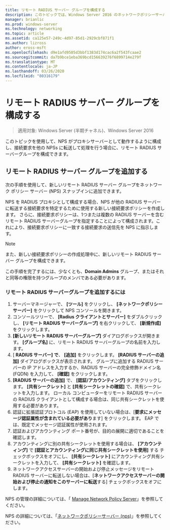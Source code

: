 ```yaml
---
title: リモート RADIUS サーバー グループを構成する
description: このトピックでは、Windows Server 2016 のネットワークポリシーサーバーでリモート RADIUS サーバーグループを構成する方法について説明します。
manager: brianlic
ms.prod: windows-server
ms.technology: networking
ms.topic: article
ms.assetid: ca125e57-249c-4d97-85d1-2929cbf871f1
ms.author: lizross
author: eross-msft
ms.openlocfilehash: d9e1afd9505d3bbf1383d174cac6a2f543fcaae2
ms.sourcegitcommit: da7b9bce1eba369bcd156639276f6899714e279f
ms.translationtype: MT
ms.contentlocale: ja-JP
ms.lasthandoff: 03/26/2020
ms.locfileid: "80316179"
---
```

# <a name="configure-remote-radius-server-groups"></a>リモート RADIUS サーバー グループを構成する

>適用対象: Windows Server (半期チャネル)、Windows Server 2016

このトピックを使用して、NPS がプロキシサーバーとして動作するように構成し、接続要求を他の NPSs に転送して処理を行う場合に、リモート RADIUS サーバーグループを構成できます。

## <a name="add-a-remote-radius-server-group"></a>リモート RADIUS サーバー グループを追加する

次の手順を使用して、新しいリモート RADIUS サーバー グループをネットワーク ポリシー サーバー (NPS) スナップインに追加できます。

NPS を RADIUS プロキシとして構成する場合、NPS が他の RADIUS サーバーに転送する接続要求を特定するために使用する新しい接続要求ポリシーを作成します。 さらに、接続要求ポリシーは、1つまたは複数の RADIUS サーバーを含むリモート RADIUS サーバーグループを指定することによって構成されます。これにより、接続要求ポリシーに一致する接続要求の送信先を NPS に指示します。

>[!NOTE]
>また、新しい接続要求ポリシーの作成処理中に、新しいリモート RADIUS サーバー グループを構成できます。

この手順を完了するには、少なくとも、**Domain Admins** グループ、またはそれと同等の権限を持つグループのメンバである必要があります。

### <a name="to-add-a-remote-radius-server-group"></a>リモート RADIUS サーバーグループを追加するには 

1. サーバーマネージャーで、 **[ツール]** をクリックし、 **[ネットワークポリシーサーバー]** をクリックして NPS コンソールを開きます。
2. コンソールツリーで、 **[Radius クライアントとサーバー]** をダブルクリックし、 **[リモート RADIUS サーバーグループ]** を右クリックして、 **[新規作成]** をクリックします。
3. **[新しいリモート RADIUS サーバーグループ]** ダイアログボックスが開きます。 **[グループ名]** に、リモート RADIUS サーバーグループの名前を入力します。
4. [ **RADIUS サーバー] で**、 **[追加]** をクリックします。 **[RADIUS サーバーの追加]** ダイアログボックスが表示されます。 グループに追加する RADIUS サーバーの IP アドレスを入力するか、RADIUS サーバーの完全修飾ドメイン名 \(FQDN\) を入力して、 **[確認]** をクリックします。
5. **[RADIUS サーバーの追加]** で、 **[認証/アカウンティング]** タブをクリックします。 **[共有シークレット]** と **[共有シークレットの確認]** で、共有シークレットを入力します。 ローカル コンピューターをリモート RADIUS サーバーの RADIUS クライアントとして構成する場合は、同じ共有シークレットを使用する必要があります。
6. 認証に拡張認証プロトコル (EAP) を使用していない場合は、[**要求にメッセージ認証属性が含まれている必要があり**ます] をクリックします。 EAP では、既定でメッセージ認証属性が使用されます。
7. 認証およびアカウンティング ポート番号が、目的の展開に適切であることを確認します。
8. アカウンティングに別の共有シークレットを使用する場合は、 **[アカウンティング]** で **[認証とアカウンティングに同じ共有シークレットを使用]** する チェックボックスをオフにし、 **[共有シークレット]** にアカウンティング共有シークレットを入力して、 **[共有シークレット]** を確認します。
9. ネットワークアクセスサーバーの開始および停止メッセージをリモート RADIUS サーバーに転送しない場合は、[**ネットワークアクセスサーバーの開始および停止の通知をこのサーバーに転送**する] チェックボックスをオフにします。

NPS の管理の詳細については、「 [Manage Network Policy Server](nps-manage-top.md)」を参照してください。

NPS の詳細については、「[ネットワークポリシーサーバー (nps)](nps-top.md)」を参照してください。

